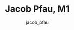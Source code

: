 ---
# this is autogenerated: do not edit
title: Jacob Pfau, M1
author: jacob_pfau
layout: author-bio
jobtitle: Research Data Analyst; QBI Bold & Basic Fellow
bio: 
type: member
excerpt: "My interests span the theory and applications of machine learning models -- and deep learning in particular. I previously graduated from Ecole Polytechnique, in"
header:
  teaser: /assets/images/people/bio-pfau.jpg
papers: 
    - title: Artificial Intelligence in Dermatology- A Primer
      excerpt: Young AT, Xiong M, <u>Pfau J</u>, Keiser MJ, Wei ML. __J Invest Dermatol__. 2020 Mar 27.
      link: "https://doi.org/10.1016/j.jid.2020.02.026"

    - title: Global Saliency- Aggregating Saliency Maps to Assess Dataset Artefact Bias
      excerpt: <u>Pfau J</u>, Young AT, Wei ML, Keiser MJ. __arXiv - NeurIPS ML4H__. 2019 Oct 16.
      link: ""

---
